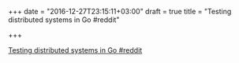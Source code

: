 +++
date = "2016-12-27T23:15:11+03:00"
draft = true
title = "Testing distributed systems in Go  #reddit"

+++

<p><a href="https://t.co/SzgILeKVUG">Testing distributed systems in Go  #reddit</a></p>
